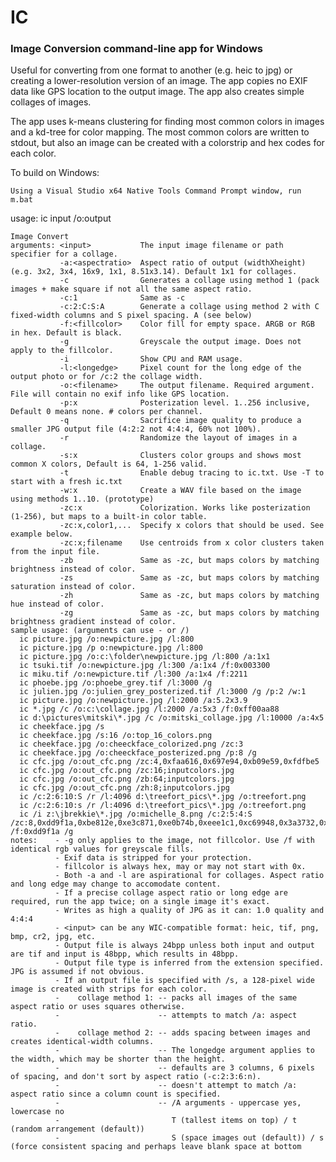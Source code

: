 # IC
### Image Conversion command-line app for Windows

Useful for converting from one format to another (e.g. heic to jpg) or creating a lower-resolution version of an image. The app copies no EXIF data like GPS location to the output image. The app also creates simple collages of images.

The app uses k-means clustering for finding most common colors in images and a kd-tree for color mapping. The most common colors are written to stdout, but also an image can be created with a colorstrip and hex codes for each color.

To build on Windows:
    
    Using a Visual Studio x64 Native Tools Command Prompt window, run m.bat

usage: ic input /o:output
    
    Image Convert
    arguments: <input>           The input image filename or path specifier for a collage.
               -a:<aspectratio>  Aspect ratio of output (widthXheight) (e.g. 3x2, 3x4, 16x9, 1x1, 8.51x3.14). Default 1x1 for collages.
               -c                Generates a collage using method 1 (pack images + make square if not all the same aspect ratio.
               -c:1              Same as -c
               -c:2:C:S:A        Generate a collage using method 2 with C fixed-width columns and S pixel spacing. A (see below)
               -f:<fillcolor>    Color fill for empty space. ARGB or RGB in hex. Default is black.
               -g                Greyscale the output image. Does not apply to the fillcolor.
               -i                Show CPU and RAM usage.
               -l:<longedge>     Pixel count for the long edge of the output photo or for /c:2 the collage width.
               -o:<filename>     The output filename. Required argument. File will contain no exif info like GPS location.
               -p:x              Posterization level. 1..256 inclusive, Default 0 means none. # colors per channel.
               -q                Sacrifice image quality to produce a smaller JPG output file (4:2:2 not 4:4:4, 60% not 100%).
               -r                Randomize the layout of images in a collage.
               -s:x              Clusters color groups and shows most common X colors, Default is 64, 1-256 valid.
               -t                Enable debug tracing to ic.txt. Use -T to start with a fresh ic.txt
               -w:x              Create a WAV file based on the image using methods 1..10. (prototype)
               -zc:x             Colorization. Works like posterization (1-256), but maps to a built-in color table.
               -zc:x,color1,...  Specify x colors that should be used. See example below.
               -zc:x;filename    Use centroids from x color clusters taken from the input file.
               -zb               Same as -zc, but maps colors by matching brightness instead of color.
               -zs               Same as -zc, but maps colors by matching saturation instead of color.
               -zh               Same as -zc, but maps colors by matching hue instead of color.
               -zg               Same as -zc, but maps colors by matching brightness gradient instead of color.
    sample usage: (arguments can use - or /)
      ic picture.jpg /o:newpicture.jpg /l:800
      ic picture.jpg /p o:newpicture.jpg /l:800
      ic picture.jpg /o:c:\folder\newpicture.jpg /l:800 /a:1x1
      ic tsuki.tif /o:newpicture.jpg /l:300 /a:1x4 /f:0x003300
      ic miku.tif /o:newpicture.tif /l:300 /a:1x4 /f:2211
      ic phoebe.jpg /o:phoebe_grey.tif /l:3000 /g
      ic julien.jpg /o:julien_grey_posterized.tif /l:3000 /g /p:2 /w:1
      ic picture.jpg /o:newpicture.jpg /l:2000 /a:5.2x3.9
      ic *.jpg /c /o:c:\collage.jpg /l:2000 /a:5x3 /f:0xff00aa88
      ic d:\pictures\mitski\*.jpg /c /o:mitski_collage.jpg /l:10000 /a:4x5
      ic cheekface.jpg /s
      ic cheekface.jpg /s:16 /o:top_16_colors.png
      ic cheekface.jpg /o:cheeckface_colorized.png /zc:3
      ic cheekface.jpg /o:cheeckface_posterized.png /p:8 /g
      ic cfc.jpg /o:out_cfc.png /zc:4,0xfaa616,0x697e94,0xb09e59,0xfdfbe5
      ic cfc.jpg /o:out_cfc.png /zc:16;inputcolors.jpg
      ic cfc.jpg /o:out_cfc.png /zb:64;inputcolors.jpg
      ic cfc.jpg /o:out_cfc.png /zh:8;inputcolors.jpg
      ic /c:2:6:10:S /r /l:4096 d:\treefort_pics\*.jpg /o:treefort.png
      ic /c:2:6:10:s /r /l:4096 d:\treefort_pics\*.jpg /o:treefort.png
      ic /i z:\jbrekkie\*.jpg /o:michelle_8.png /c:2:5:4:S /zc:8,0xdd9f1a,0xbe812e,0xe3c871,0xe0b74b,0xeee1c1,0xc69948,0x3a3732,0x82543d /f:0xdd9f1a /g
    notes:    - -g only applies to the image, not fillcolor. Use /f with identical rgb values for greyscale fills.
              - Exif data is stripped for your protection.
              - fillcolor is always hex, may or may not start with 0x.
              - Both -a and -l are aspirational for collages. Aspect ratio and long edge may change to accomodate content.
              - If a precise collage aspect ratio or long edge are required, run the app twice; on a single image it's exact.
              - Writes as high a quality of JPG as it can: 1.0 quality and 4:4:4
              - <input> can be any WIC-compatible format: heic, tif, png, bmp, cr2, jpg, etc.
              - Output file is always 24bpp unless both input and output are tif and input is 48bpp, which results in 48bpp.
              - Output file type is inferred from the extension specified. JPG is assumed if not obvious.
              - If an output file is specified with /s, a 128-pixel wide image is created with strips for each color.
              -    collage method 1: -- packs all images of the same aspect ratio or uses squares otherwise.
              -                      -- attempts to match /a: aspect ratio.
              -    collage method 2: -- adds spacing between images and creates identical-width columns.
              -                      -- The longedge argument applies to the width, which may be shorter than the height.
              -                      -- defaults are 3 columns, 6 pixels of spacing, and don't sort by aspect ratio (-c:2:3:6:n).
              -                      -- doesn't attempt to match /a: aspect ratio since a column count is specified.
              -                      -- /A arguments - uppercase yes, lowercase no
              -                         T (tallest items on top) / t (random arrangement (default))
              -                         S (space images out (default)) / s (force consistent spacing and perhaps leave blank space at bottom

